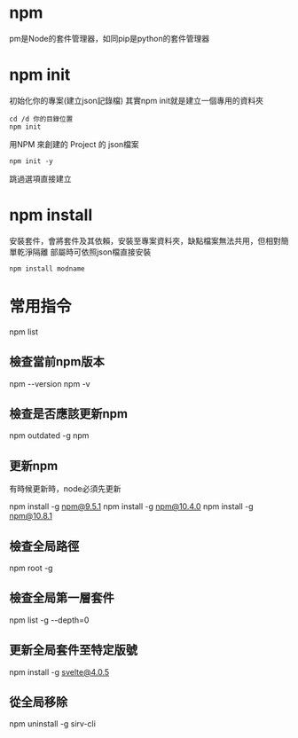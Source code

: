 # npm
pm是Node的套件管理器，如同pip是python的套件管理器


# npm init
初始化你的專案(建立json記錄檔)
其實npm init就是建立一個專用的資料夾

```
cd /d 你的目錄位置
npm init
```
用NPM 來創建的 Project 的 json檔案

```
npm init -y
```
跳過選項直接建立


# npm install 
安裝套件，會將套件及其依賴，安裝至專案資料夾，缺點檔案無法共用，但相對簡單乾淨隔離
部屬時可依照json檔直接安裝

```
npm install modname
```

# 常用指令
npm list

## 檢查當前npm版本
npm --version
npm -v

## 檢查是否應該更新npm
npm outdated -g npm

## 更新npm
有時候更新時，node必須先更新

npm install -g npm@9.5.1
npm install -g npm@10.4.0
npm install -g npm@10.8.1

## 檢查全局路徑
npm root -g

## 檢查全局第一層套件
npm list -g --depth=0

## 更新全局套件至特定版號
npm install -g svelte@4.0.5

## 從全局移除
npm uninstall -g sirv-cli
